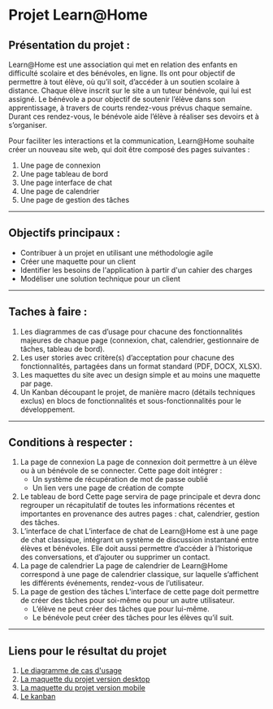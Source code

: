 # **Projet Learn@Home**

## Présentation du projet :
Learn@Home est une association qui met en relation des enfants en difficulté scolaire et des bénévoles, en ligne. 
Ils ont pour objectif de permettre à tout élève, où qu’il soit, d’accéder à un soutien scolaire à distance.
Chaque élève inscrit sur le site a un tuteur bénévole, qui lui est assigné. 
Le bénévole a pour objectif de soutenir l’élève dans son apprentissage, à travers de courts rendez-vous prévus chaque semaine. 
Durant ces rendez-vous, le bénévole aide l’élève à réaliser ses devoirs et à s’organiser.

Pour faciliter les interactions et la communication, Learn@Home souhaite créer un nouveau site web, qui doit être composé des pages suivantes :
  1. Une page de connexion
  2. Une page tableau de bord
  3. Une page interface de chat
  4. Une page de calendrier
  5. Une page de gestion des tâches

---

## Objectifs principaux : 
* Contribuer à un projet en utilisant une méthodologie agile
* Créer une maquette pour un client
* Identifier les besoins de l'application à partir d'un cahier des charges
* Modéliser une solution technique pour un client

---

## Taches à faire : 
1. Les diagrammes de cas d’usage pour chacune des fonctionnalités majeures de chaque page (connexion, chat, calendrier, gestionnaire de tâches, tableau de bord).
2. Les user stories avec critère(s) d’acceptation pour chacune des fonctionnalités, partagées dans un format standard (PDF, DOCX, XLSX).
3. Les maquettes du site avec un design simple et au moins une maquette par page.
4. Un Kanban découpant le projet, de manière macro (détails techniques exclus) en blocs de fonctionnalités et sous-fonctionnalités pour le développement. 

---

## Conditions à respecter : 
1. La page de connexion
   La page de connexion doit permettre à un élève ou à un bénévole de se connecter. Cette page doit intégrer :
    - Un système de récupération de mot de passe oublié
    - Un lien vers une page de création de compte
2. Le tableau de bord
   Cette page servira de page principale et devra donc regrouper un récapitulatif de toutes les informations récentes et importantes en provenance des autres pages :
   chat, calendrier, gestion des tâches. 
3. L’interface de chat
   L’interface de chat de Learn@Home est à une page de chat classique, intégrant un système de discussion instantané entre élèves et bénévoles. 
   Elle doit aussi permettre d’accéder à l’historique des conversations, et d’ajouter ou supprimer un contact.
4. La page de calendrier
   La page de calendrier de Learn@Home correspond à une page de calendrier classique, sur laquelle s’affichent les différents événements, rendez-vous de
   l’utilisateur.
5. La page de gestion des tâches
   L’interface de cette page doit permettre de créer des tâches pour soi-même ou pour un autre utilisateur.
    - L’élève ne peut créer des tâches que pour lui-même.
    - Le bénévole peut créer des tâches pour les élèves qu’il suit.

---

## Liens pour le résultat du projet
1. [Le diagramme de cas d'usage](https://lucid.app/lucidchart/e0acbce9-fc84-4a39-9b86-c66bac9e45f1/edit?invitationId=inv_9204cca5-4fcb-42e4-bdbd-0811bf5ad5b0&page=B2f2zaj7wa..#)
2. [La maquette du projet version desktop](https://www.figma.com/file/BtgHIS4fCMK1nj5XhzSCHn/Learn%40Home?node-id=52%3A1110&t=RjhVGf2yHm6ddyLP-0)
3. [La maquette du projet version mobile](https://www.figma.com/file/BtgHIS4fCMK1nj5XhzSCHn/Learn%40Home?node-id=38%3A2521&t=RjhVGf2yHm6ddyLP-0)
4. [Le kanban](https://www.notion.so/Dev4U-projet-Learn-Home-bfa3cfa23d424425af50a2e2f153e3d7)
